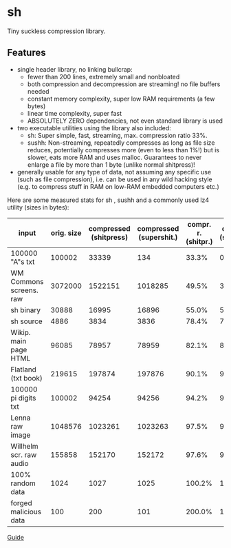 # sh

Tiny suckless compression library. 

## Features

- single header library, no linking bullcrap:
  - fewer than 200 lines, extremely small and nonbloated
  - both compression and decompression are streaming! no file buffers needed
  - constant memory complexity, super low RAM requirements (a few bytes)
  - linear time complexity, super fast
  - ABSOLUTELY ZERO dependencies, not even standard library is used
- two executable utilities using the library also included:
  - sh: Super simple, fast, streaming, max. compression ratio 33%.
  - sushh: Non-streaming, repeatedly compresses as long as file size
    reduces, potentially compresses more (even to less than 1%!) but is slower,
    eats more RAM and uses malloc. Guarantees to never enlarge a file by more
    than 1 byte (unlike normal shitpress)!
- generally usable for any type of data, not assuming any specific use (such as
  file compression), i.e. can be used in any wild hacking style (e.g. to
  compress stuff in RAM on low-RAM embedded computers etc.)


Here are some measured stats for sh , sushh and a commonly used
lz4 utility (sizes in bytes):

| input                   | orig. size | compressed (shitpress) | compressed (supershit.) | compr. r. (shitpr.) |  compr. r. (supersh.) | compressed (lz4) | compr. r. (lz4) |
| ----------------------- | ---------- | ---------------------- | ----------------------- | ------------------- | --------------------- | ---------------- | --------------- |
| 100000 "A"s txt         | 100002     | 33339                  | 134                     | 33.3%               | 0.1% !!!              | 422              | 42.0%           |
| WM Commons screens. raw | 3072000    | 1522151                | 1018285                 | 49.5%               | 33.1%                 | 721531           | 23.4%           |
| sh binary        | 30888      | 16995                  | 16896                   | 55.0%               | 54.7%                 | 12859            | 41.6%           |
| sh source        | 4886       | 3834                   | 3836                    | 78.4%               | 78.5%                 | 580              | 75.3%           |
| Wikip. main page HTML   | 96085      | 78957                  | 78959                   | 82.1%               | 82.1%                 | 32459            | 33.7%           |
| Flatland (txt book)     | 219615     | 197874                 | 197876                  | 90.1%               | 90.1%                 | 135782           | 61.8%           |
| 100000 pi digits txt    | 100002     | 94254                  | 94256                   | 94.2%               | 94.2%                 | 95354            | 95.3%           |
| Lenna raw image         | 1048576    | 1023261                | 1023263                 | 97.5%               | 97.5%                 | 1039481          | 99.1%           |
| Willhelm scr. raw audio | 155858     | 152170                 | 152172                  | 97.6%               | 97.6%                 | 152434           | 97.8%           |
| 100% random data        | 1024       | 1027                   | 1025                    | 100.2%              | 100.0%                | 1043             | 101.8%          |
| forged malicious data   | 100        | 200                    | 101                     | 200.0%              | 101.0%                | 30               | 30.0%           |

[Guide](https://a1bert.kapsi.fi/Dev/pucrunch/packing.html)

